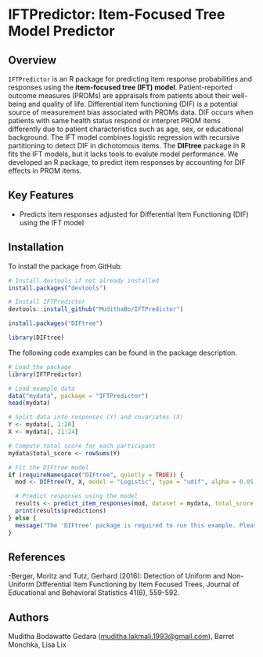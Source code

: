 # IFTPredictor: Item-Focused Tree Model Predictor

## Overview
`IFTPredictor` is an R package for predicting item response probabilities 
and responses using the **item-focused tree (IFT) model**. Patient-reported outcome measures (PROMs) 
are appraisals from patients about their well-being and quality of life. 
Differential item functioning (DIF) is a potential source of measurement bias associated with PROMs data.
DIF occurs when patients with same health status respond or interpret PROM items differently 
due to patient characteristics such as age, sex, or educational background.
The IFT model combines logistic regression with recursive partitioning to detect 
DIF in dichotomous items. The **DIFtree** package in R fits the IFT models, 
but it lacks tools to evalute model performance. We developed an R package, 
to predict item responses by accounting for DIF effects in PROM items.

## Key Features
- Predicts item responses adjusted for Differential Item Functioning (DIF) using the IFT model

## Installation
To install the package from GitHub:
```R
# Install devtools if not already installed
install.packages("devtools")

# Install IFTPredictor
devtools::install_github("MudithaBo/IFTPredictor")

install.packages("DIFtree")

library(DIFtree)
```

The following code examples can be found in the package description.
```r
# Load the package
library(IFTPredictor)

# Load example data
data("mydata", package = "IFTPredictor")
head(mydata)

# Split data into responses (Y) and covariates (X)
Y <- mydata[, 1:20]
X <- mydata[, 21:24]

# Compute total score for each participant
mydata$total_score <- rowSums(Y)

# Fit the DIFtree model
if (requireNamespace("DIFtree", quietly = TRUE)) {
  mod <- DIFtree(Y, X, model = "Logistic", type = "udif", alpha = 0.05, nperm = 100, trace = TRUE)

  # Predict responses using the model
  results <- predict_item_responses(mod, dataset = mydata, total_score = "total_score")
  print(results$predictions)
} else {
  message("The 'DIFtree' package is required to run this example. Please install it.")
}
```
## References

-Berger, Moritz and Tutz, Gerhard (2016): Detection of Uniform and Non-Uniform Differential Item Functioning by Item Focused Trees,
 Journal of Educational and Behavioral Statistics 41(6), 559-592.

## Authors
Muditha Bodawatte Gedara (muditha.lakmali.1993@gmail.com),
Barret Monchka,
Lisa Lix
